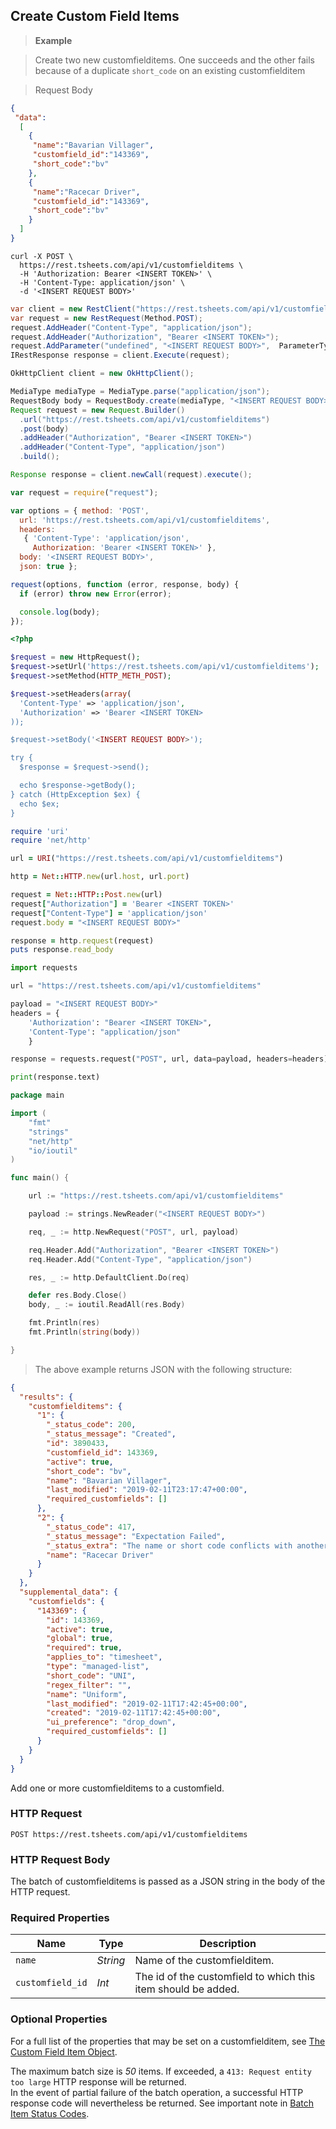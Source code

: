 ## Create Custom Field Items

> **Example**

> Create two new customfielditems. One succeeds and the other fails because of a duplicate `short_code` on an existing customfielditem

> Request Body

```json
{
 "data":
  [
    {
     "name":"Bavarian Villager",
     "customfield_id":"143369",
     "short_code":"bv"
    },
    {
     "name":"Racecar Driver",
     "customfield_id":"143369",
     "short_code":"bv"
    }
  ]
}
```

```shell
curl -X POST \
  https://rest.tsheets.com/api/v1/customfielditems \
  -H 'Authorization: Bearer <INSERT TOKEN>' \
  -H 'Content-Type: application/json' \
  -d '<INSERT REQUEST BODY>'
```

```csharp
var client = new RestClient("https://rest.tsheets.com/api/v1/customfielditems");
var request = new RestRequest(Method.POST);
request.AddHeader("Content-Type", "application/json");
request.AddHeader("Authorization", "Bearer <INSERT TOKEN>");
request.AddParameter("undefined", "<INSERT REQUEST BODY>",	ParameterType.RequestBody);
IRestResponse response = client.Execute(request);
```

```java
OkHttpClient client = new OkHttpClient();

MediaType mediaType = MediaType.parse("application/json");
RequestBody body = RequestBody.create(mediaType, "<INSERT REQUEST BODY>");
Request request = new Request.Builder()
  .url("https://rest.tsheets.com/api/v1/customfielditems")
  .post(body)
  .addHeader("Authorization", "Bearer <INSERT TOKEN>")
  .addHeader("Content-Type", "application/json")
  .build();

Response response = client.newCall(request).execute();
```

```javascript
var request = require("request");

var options = { method: 'POST',
  url: 'https://rest.tsheets.com/api/v1/customfielditems',
  headers: 
   { 'Content-Type': 'application/json',
     Authorization: 'Bearer <INSERT TOKEN>' },
  body: '<INSERT REQUEST BODY>',
  json: true };

request(options, function (error, response, body) {
  if (error) throw new Error(error);

  console.log(body);
});
```

```php
<?php

$request = new HttpRequest();
$request->setUrl('https://rest.tsheets.com/api/v1/customfielditems');
$request->setMethod(HTTP_METH_POST);

$request->setHeaders(array(
  'Content-Type' => 'application/json',
  'Authorization' => 'Bearer <INSERT TOKEN>
));

$request->setBody('<INSERT REQUEST BODY>');

try {
  $response = $request->send();

  echo $response->getBody();
} catch (HttpException $ex) {
  echo $ex;
}
```

```ruby
require 'uri'
require 'net/http'

url = URI("https://rest.tsheets.com/api/v1/customfielditems")

http = Net::HTTP.new(url.host, url.port)

request = Net::HTTP::Post.new(url)
request["Authorization"] = 'Bearer <INSERT TOKEN>'
request["Content-Type"] = 'application/json'
request.body = "<INSERT REQUEST BODY>"

response = http.request(request)
puts response.read_body
```

```python
import requests

url = "https://rest.tsheets.com/api/v1/customfielditems"

payload = "<INSERT REQUEST BODY>"
headers = {
    'Authorization': "Bearer <INSERT TOKEN>",
    'Content-Type': "application/json"
    }

response = requests.request("POST", url, data=payload, headers=headers)

print(response.text)
```

```go
package main

import (
	"fmt"
	"strings"
	"net/http"
	"io/ioutil"
)

func main() {

	url := "https://rest.tsheets.com/api/v1/customfielditems"

	payload := strings.NewReader("<INSERT REQUEST BODY>")

	req, _ := http.NewRequest("POST", url, payload)

	req.Header.Add("Authorization", "Bearer <INSERT TOKEN>")
	req.Header.Add("Content-Type", "application/json")

	res, _ := http.DefaultClient.Do(req)

	defer res.Body.Close()
	body, _ := ioutil.ReadAll(res.Body)

	fmt.Println(res)
	fmt.Println(string(body))

}
```

> The above example returns JSON with the following structure:

```json
{
  "results": {
    "customfielditems": {
      "1": {
        "_status_code": 200,
        "_status_message": "Created",
        "id": 3890433,
        "customfield_id": 143369,
        "active": true,
        "short_code": "bv",
        "name": "Bavarian Villager",
        "last_modified": "2019-02-11T23:17:47+00:00",
        "required_customfields": []
      },
      "2": {
        "_status_code": 417,
        "_status_message": "Expectation Failed",
        "_status_extra": "The name or short code conflicts with another item named \"Bavarian Villager\". Try choosing another name/short code or deleting the other conflicting item first",
        "name": "Racecar Driver"
      }
    }
  },
  "supplemental_data": {
    "customfields": {
      "143369": {
        "id": 143369,
        "active": true,
        "global": true,
        "required": true,
        "applies_to": "timesheet",
        "type": "managed-list",
        "short_code": "UNI",
        "regex_filter": "",
        "name": "Uniform",
        "last_modified": "2019-02-11T17:42:45+00:00",
        "created": "2019-02-11T17:42:45+00:00",
        "ui_preference": "drop_down",
        "required_customfields": []
      }
    }
  }
}
```

Add one or more customfielditems to a customfield.

### HTTP Request

`POST https://rest.tsheets.com/api/v1/customfielditems`

### HTTP Request Body

The batch of customfielditems is passed as a JSON string in the body of the HTTP request.

### Required Properties

Name | Type | Description
---- | ---- | -----------
`name` | _String_ | Name of the customfielditem.
`customfield_id` | _Int_ | The id of the customfield to which this item should be added.

### Optional Properties

For a full list of the properties that may be set on a customfielditem, see [The Custom Field Item Object](#the-custom-field-item-object).

<aside class="notice">
The maximum batch size is <i>50</i> items. If exceeded, a <code>413: Request entity too large</code> HTTP response will be returned.
</aside>

<aside class="notice">
In the event of partial failure of the batch operation, a successful HTTP response code will nevertheless be returned.  See important note in <a href="#batch-item-status-codes">Batch Item Status Codes</a>.
</aside>


